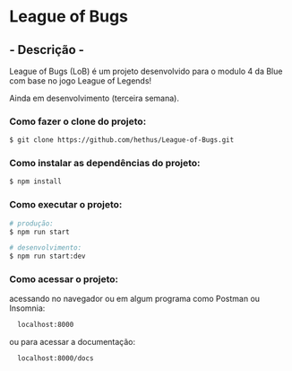 # League of Bugs

## - Descrição -

League of Bugs (LoB) é um projeto desenvolvido para o modulo 4 da Blue com base no jogo League of Legends!

Ainda em desenvolvimento (terceira semana).

### Como fazer o clone do projeto:

```bash
$ git clone https://github.com/hethus/League-of-Bugs.git
```

### Como instalar as dependências do projeto:

```bash
$ npm install
```

### Como executar o projeto:

```bash
# produção:
$ npm run start

# desenvolvimento:
$ npm run start:dev
```
### Como acessar o projeto:

acessando no navegador ou em algum programa como Postman ou Insomnia:

```bash
  localhost:8000
```
ou para acessar a documentação:

```bash
  localhost:8000/docs
```

